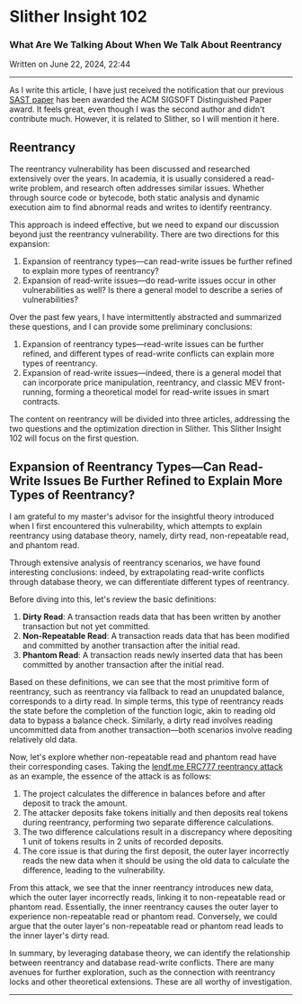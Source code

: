# Slither Insight 102

### What Are We Talking About When We Talk About Reentrancy

Written on June 22, 2024, 22:44

---

As I write this article, I have just received the notification that our previous [SAST paper](https://2024.esec-fse.org/details/fse-2024-research-papers/16/Static-Application-Security-Testing-SAST-Tools-for-Smart-Contracts-How-Far-Are-We-) has been awarded the ACM SIGSOFT Distinguished Paper award. It feels great, even though I was the second author and didn't contribute much. However, it is related to Slither, so I will mention it here.

## Reentrancy

The reentrancy vulnerability has been discussed and researched extensively over the years. In academia, it is usually considered a read-write problem, and research often addresses similar issues. Whether through source code or bytecode, both static analysis and dynamic execution aim to find abnormal reads and writes to identify reentrancy.

This approach is indeed effective, but we need to expand our discussion beyond just the reentrancy vulnerability. There are two directions for this expansion:
1. Expansion of reentrancy types—can read-write issues be further refined to explain more types of reentrancy?
2. Expansion of read-write issues—do read-write issues occur in other vulnerabilities as well? Is there a general model to describe a series of vulnerabilities?

Over the past few years, I have intermittently abstracted and summarized these questions, and I can provide some preliminary conclusions:
1. Expansion of reentrancy types—read-write issues can be further refined, and different types of read-write conflicts can explain more types of reentrancy.
2. Expansion of read-write issues—indeed, there is a general model that can incorporate price manipulation, reentrancy, and classic MEV front-running, forming a theoretical model for read-write issues in smart contracts.

The content on reentrancy will be divided into three articles, addressing the two questions and the optimization direction in Slither. This Slither Insight 102 will focus on the first question.

## Expansion of Reentrancy Types—Can Read-Write Issues Be Further Refined to Explain More Types of Reentrancy?

I am grateful to my master's advisor for the insightful theory introduced when I first encountered this vulnerability, which attempts to explain reentrancy using database theory, namely, dirty read, non-repeatable read, and phantom read.

Through extensive analysis of reentrancy scenarios, we have found interesting conclusions: indeed, by extrapolating read-write conflicts through database theory, we can differentiate different types of reentrancy.

Before diving into this, let's review the basic definitions:

1. **Dirty Read**: A transaction reads data that has been written by another transaction but not yet committed.
2. **Non-Repeatable Read**: A transaction reads data that has been modified and committed by another transaction after the initial read.
3. **Phantom Read**: A transaction reads newly inserted data that has been committed by another transaction after the initial read.

Based on these definitions, we can see that the most primitive form of reentrancy, such as reentrancy via fallback to read an unupdated balance, corresponds to a dirty read. In simple terms, this type of reentrancy reads the state before the completion of the function logic, akin to reading old data to bypass a balance check. Similarly, a dirty read involves reading uncommitted data from another transaction—both scenarios involve reading relatively old data.

Now, let's explore whether non-repeatable read and phantom read have their corresponding cases. Taking the [lendf.me ERC777 reentrancy attack](https://blog.csdn.net/BradMoon/article/details/123133041) as an example, the essence of the attack is as follows:
1. The project calculates the difference in balances before and after deposit to track the amount.
2. The attacker deposits fake tokens initially and then deposits real tokens during reentrancy, performing two separate difference calculations.
3. The two difference calculations result in a discrepancy where depositing 1 unit of tokens results in 2 units of recorded deposits.
4. The core issue is that during the first deposit, the outer layer incorrectly reads the new data when it should be using the old data to calculate the difference, leading to the vulnerability.

From this attack, we see that the inner reentrancy introduces new data, which the outer layer incorrectly reads, linking it to non-repeatable read or phantom read. Essentially, the inner reentrancy causes the outer layer to experience non-repeatable read or phantom read. Conversely, we could argue that the outer layer's non-repeatable read or phantom read leads to the inner layer's dirty read.

In summary, by leveraging database theory, we can identify the relationship between reentrancy and database read-write conflicts. There are many avenues for further exploration, such as the connection with reentrancy locks and other theoretical extensions. These are all worthy of investigation.

---

